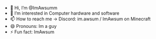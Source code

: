 - 👋 Hi, I’m @ImAwsumm
- 👀 I’m interested in Computer hardware and software 
- 📫 How to reach me -> Discord: im.awsum / ImAwsum on Minecraft
- 😄 Pronouns: Im a guy 
- ⚡ Fun fact: ImAwsum 
<!---
ImAwsumm/ImAwsumm is a ✨ special ✨ repository because its `README.md` (this file) appears on your GitHub profile.
You can click the Preview link to take a look at your changes.
--->
